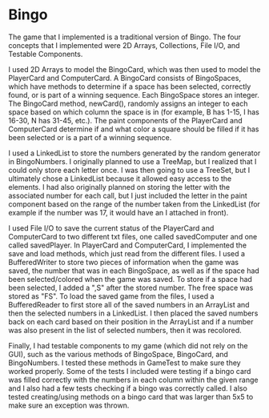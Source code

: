 # Bingo
The game that I implemented is a traditional version of Bingo. The four concepts that I implemented were 2D Arrays, Collections, File I/O, and Testable Components.

I used 2D Arrays to model the BingoCard, which was then used to model the PlayerCard and ComputerCard. A BingoCard consists of BingoSpaces, which have methods to determine if a space has been selected, correctly found, or is part of a winning sequence. Each BingoSpace stores an integer. The BingoCard method, newCard(), randomly assigns an integer to each space based on which column the space is in (for example, B has 1-15, I has 16-30, N has 31-45, etc.). The paint components of the PlayerCard and ComputerCard determine if and what color a square should be filled if it has been selected or is a part of a winning sequence.

I used a LinkedList to store the numbers generated by the random generator in BingoNumbers. I originally planned to use a TreeMap, but I realized that I could only store each letter once. I was then going to use a TreeSet, but I ultimately chose a LinkedList because it allowed easy access to the elements. I had also originally planned on storing the letter with the associated number for each call, but I just included the letter in the paint component based on the range of the number taken from the LinkedList (for example if the number was 17, it would have an I attached in front). 

I used File I/O to save the current status of the PlayerCard and ComputerCard to two different txt files, one called savedComputer and one called savedPlayer. In PlayerCard and ComputerCard, I implemented the save and load methods, which just read from the different files. I used a BufferedWriter to store two pieces of information when the game was saved, the number that was in each BingoSpace, as well as if the space had been selected/colored when the game was saved. To store if a space had been selected, I added a ",S" after the stored number. The free space was stored as "FS". To load the saved game from the files, I used a BufferedReader to first store all of the saved numbers in an ArrayList and then the selected numbers in a LinkedList. I then placed the saved numbers back on each card based on their position in the ArrayList and if a number was also present in the list of selected numbers, then it was recolored. 

Finally, I had testable components to my game (which did not rely on the GUI), such as the various methods of BingoSpace, BingoCard, and BingoNumbers. I tested these methods in GameTest to make sure they worked properly. Some of the tests I included were testing if a bingo card was filled correctly with the numbers in each column within the given range and I also had a few tests checking if a bingo was correctly called. I also tested creating/using methods on a bingo card that was larger than 5x5 to make sure an exception was thrown. 
